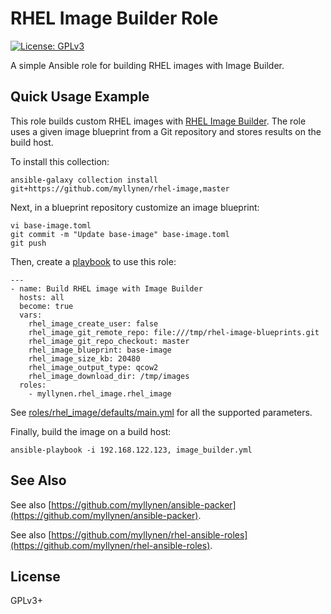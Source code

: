 # RHEL Image Builder Role

[![License: GPLv3](https://img.shields.io/badge/license-GPLv3-brightgreen.svg)](https://www.gnu.org/licenses/gpl-3.0)

A simple Ansible role for building RHEL images with Image Builder.

## Quick Usage Example

This role builds custom RHEL images with
[RHEL Image Builder](https://access.redhat.com/documentation/en-us/red_hat_enterprise_linux/8/html/composing_a_customized_rhel_system_image/index).
The role uses a given image blueprint from a Git repository and stores
results on the build host.

To install this collection:

```
ansible-galaxy collection install git+https://github.com/myllynen/rhel-image,master
```

Next, in a blueprint repository customize an image blueprint:

```
vi base-image.toml
git commit -m "Update base-image" base-image.toml
git push
```

Then, create a [playbook](image_builder.yml) to use this role:

```
---
- name: Build RHEL image with Image Builder
  hosts: all
  become: true
  vars:
    rhel_image_create_user: false
    rhel_image_git_remote_repo: file:///tmp/rhel-image-blueprints.git
    rhel_image_git_repo_checkout: master
    rhel_image_blueprint: base-image
    rhel_image_size_kb: 20480
    rhel_image_output_type: qcow2
    rhel_image_download_dir: /tmp/images
  roles:
    - myllynen.rhel_image.rhel_image
```

See
[roles/rhel_image/defaults/main.yml](roles/rhel_image/defaults/main.yml)
for all the supported parameters.

Finally, build the image on a build host:

```
ansible-playbook -i 192.168.122.123, image_builder.yml
```

## See Also

See also
[https://github.com/myllynen/ansible-packer](https://github.com/myllynen/ansible-packer).

See also
[https://github.com/myllynen/rhel-ansible-roles](https://github.com/myllynen/rhel-ansible-roles).

## License

GPLv3+
